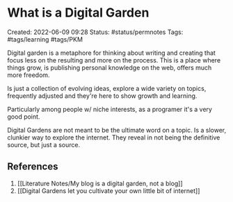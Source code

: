 # What is a Digital Garden
Created: 2022-06-09 09:28
Status: #status/permnotes 
Tags: #tags/learning #tags/PKM 

 Digital garden is a metaphore for thinking about writing and creating that focus less on the resulting and more on the process.
 This is a place where things grow, is publishing personal knowledge on the web, offers much more freedom.
 
 Is just a collection of evolving ideas, explore a wide variety on topics, frequently adjusted and they're here to show growth and learning. 
 
 Particularly among people w/ niche interests, as a programer it's a very good point.
 
 Digital Gardens are not meant to be the ultimate word on a topic. Is a slower, clunkier way to explore the internet. They reveal in not being the definitive source, but just a source. 

## References
1. [[Literature Notes/My blog is a digital garden, not a blog]]
2. [[Digital Gardens let you cultivate your own little bit of internet]]